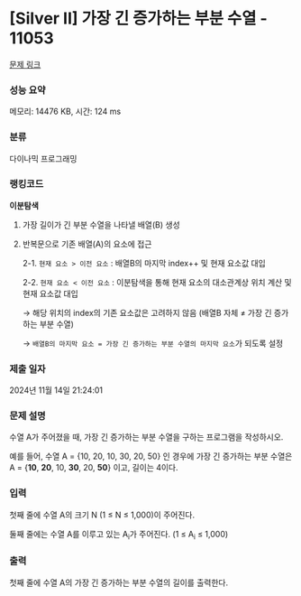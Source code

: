 # [Silver II] 가장 긴 증가하는 부분 수열 - 11053 

[문제 링크](https://www.acmicpc.net/problem/11053) 

### 성능 요약

메모리: 14476 KB, 시간: 124 ms

### 분류

다이나믹 프로그래밍

### 랭킹코드

**이분탐색**

1. 가장 길이가 긴 부분 수열을 나타낼 배열(B) 생성
2. 반복문으로 기존 배열(A)의 요소에 접근

   2-1. `현재 요소 > 이전 요소` : 배열B의 마지막 index++ 및 현재 요소값 대입

   2-2. `현재 요소 < 이전 요소` : 이분탐색을 통해 현재 요소의 대소관계상 위치 계산 및 현재 요소값 대입

   → 해당 위치의 index의 기존 요소값은 고려하지 않음 (배열B 자체 ≠ 가장 긴 증가하는 부분 수열)

   → `배열B의 마지막 요소 = 가장 긴 증가하는 부분 수열의 마지막 요소`가 되도록 설정 

### 제출 일자

2024년 11월 14일 21:24:01

### 문제 설명

<p>수열 A가 주어졌을 때, 가장 긴 증가하는 부분 수열을 구하는 프로그램을 작성하시오.</p>

<p>예를 들어, 수열 A = {10, 20, 10, 30, 20, 50} 인 경우에 가장 긴 증가하는 부분 수열은 A = {<strong>10</strong>, <strong>20</strong>, 10, <strong>30</strong>, 20, <strong>50</strong>} 이고, 길이는 4이다.</p>

### 입력 

 <p>첫째 줄에 수열 A의 크기 N (1 ≤ N ≤ 1,000)이 주어진다.</p>

<p>둘째 줄에는 수열 A를 이루고 있는 A<sub>i</sub>가 주어진다. (1 ≤ A<sub>i</sub> ≤ 1,000)</p>

### 출력 

 <p>첫째 줄에 수열 A의 가장 긴 증가하는 부분 수열의 길이를 출력한다.</p>

